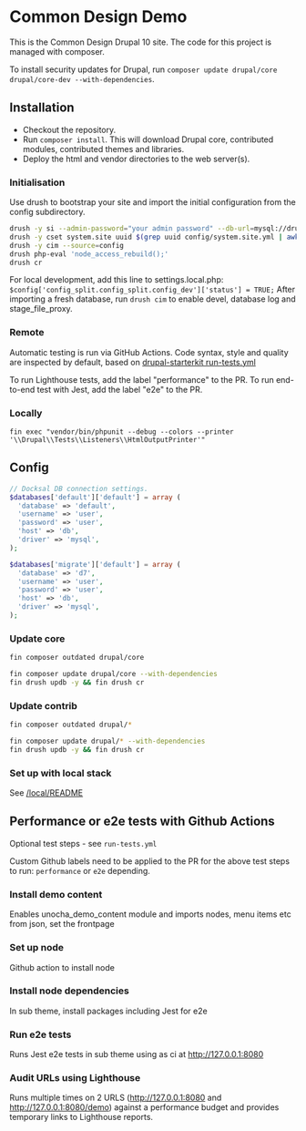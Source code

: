 # Common Design Demo

This is the Common Design Drupal 10 site. The code for this project is managed with composer.

To install security updates for Drupal, run `composer update drupal/core drupal/core-dev --with-dependencies`.

## Installation

- Checkout the repository.
- Run `composer install`. This will download Drupal core, contributed modules, contributed themes and libraries.
- Deploy the html and vendor directories to the web server(s).

### Initialisation

Use drush to bootstrap your site and import the initial configuration from the config subdirectory.

```bash
drush -y si --admin-password="your admin password" --db-url=mysql://drupal:drupal@127.0.0.1/drupal minimal
drush -y cset system.site uuid $(grep uuid config/system.site.yml | awk '{print $2}')
drush -y cim --source=config
drush php-eval 'node_access_rebuild();'
drush cr
```

For local development, add this line to settings.local.php:
`$config['config_split.config_split.config_dev']['status'] = TRUE;`
After importing a fresh database, run `drush cim` to enable devel, database log
and stage_file_proxy.

### Remote

Automatic testing is run via GitHub Actions.
Code syntax, style and quality are inspected by default, based on [drupal-starterkit run-tests.yml](https://github.com/UN-OCHA/drupal-starterkit/blob/develop/.github/workflows/run-tests.yml)

To run Lighthouse tests, add the label "performance" to the PR.
To run end-to-end test with Jest, add the label "e2e" to the PR.

### Locally

`fin exec "vendor/bin/phpunit --debug --colors --printer '\\Drupal\\Tests\\Listeners\\HtmlOutputPrinter'"`

## Config

```php
// Docksal DB connection settings.
$databases['default']['default'] = array (
  'database' => 'default',
  'username' => 'user',
  'password' => 'user',
  'host' => 'db',
  'driver' => 'mysql',
);

$databases['migrate']['default'] = array (
  'database' => 'd7',
  'username' => 'user',
  'password' => 'user',
  'host' => 'db',
  'driver' => 'mysql',
);
```

### Update core

```bash
fin composer outdated drupal/core
```

```bash
fin composer update drupal/core --with-dependencies
fin drush updb -y && fin drush cr
```

### Update contrib

```bash
fin composer outdated drupal/*
```

```bash
fin composer update drupal/* --with-dependencies
fin drush updb -y && fin drush cr
```

### Set up with local stack
See [/local/README](https://github.com/UN-OCHA/common-design-site/tree/develop/local)

##  Performance or e2e tests with Github Actions
Optional test steps - see `run-tests.yml`

Custom Github labels need to be applied to the PR for the above test steps to run: `performance` or `e2e` depending.

### Install demo content

Enables unocha_demo_content module and imports nodes, menu items etc from json, set the frontpage

### Set up node

Github action to install node

### Install node dependencies

In sub theme, install packages including Jest for e2e

### Run e2e tests

Runs Jest e2e tests in sub theme using as ci at http://127.0.0.1:8080

### Audit URLs using Lighthouse

Runs multiple times on 2 URLS (http://127.0.0.1:8080 and http://127.0.0.1:8080/demo) against a performance budget and provides temporary links to Lighthouse reports.
